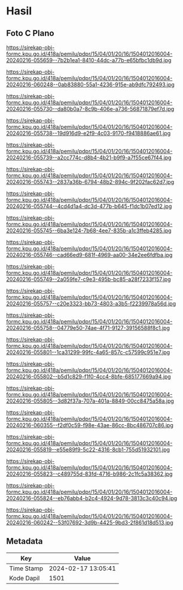 # Hasil

## Foto C Plano

https://sirekap-obj-formc.kpu.go.id/418a/pemilu/pdpr/15/04/01/20/16/1504012016004-20240216-055659--7b2b1ea1-8410-44dc-a77b-e65bfbc1db9d.jpg

https://sirekap-obj-formc.kpu.go.id/418a/pemilu/pdpr/15/04/01/20/16/1504012016004-20240216-060248--0ab83880-55a1-4236-915e-ab9dfc792493.jpg

https://sirekap-obj-formc.kpu.go.id/418a/pemilu/pdpr/15/04/01/20/16/1504012016004-20240216-055730--da80b0a7-8c9b-406e-a736-56871879ef7d.jpg

https://sirekap-obj-formc.kpu.go.id/418a/pemilu/pdpr/15/04/01/20/16/1504012016004-20240216-055738--19d916d9-e2f9-4c03-9170-f9418886ae61.jpg

https://sirekap-obj-formc.kpu.go.id/418a/pemilu/pdpr/15/04/01/20/16/1504012016004-20240216-055739--a2cc774c-d8b4-4b21-b9f9-a7f55ce67f44.jpg

https://sirekap-obj-formc.kpu.go.id/418a/pemilu/pdpr/15/04/01/20/16/1504012016004-20240216-055743--2837a36b-6794-48b2-894c-9f202fac62d7.jpg

https://sirekap-obj-formc.kpu.go.id/418a/pemilu/pdpr/15/04/01/20/16/1504012016004-20240216-055744--4cd4d1a4-dc3d-477b-b645-f1dc1b07ed12.jpg

https://sirekap-obj-formc.kpu.go.id/418a/pemilu/pdpr/15/04/01/20/16/1504012016004-20240216-055745--6ba3e124-7b68-4ee7-835b-a1c3ffeb4285.jpg

https://sirekap-obj-formc.kpu.go.id/418a/pemilu/pdpr/15/04/01/20/16/1504012016004-20240216-055746--cad66ed9-681f-4969-aa00-34e2ee6fdfba.jpg

https://sirekap-obj-formc.kpu.go.id/418a/pemilu/pdpr/15/04/01/20/16/1504012016004-20240216-055749--2a059fe7-c9e3-495b-bc85-a28f7233f157.jpg

https://sirekap-obj-formc.kpu.go.id/418a/pemilu/pdpr/15/04/01/20/16/1504012016004-20240216-055757--c20e3323-bb73-4803-a3b5-f2239978a56d.jpg

https://sirekap-obj-formc.kpu.go.id/418a/pemilu/pdpr/15/04/01/20/16/1504012016004-20240216-055758--04779e50-74ae-4f71-9127-39156588f8c1.jpg

https://sirekap-obj-formc.kpu.go.id/418a/pemilu/pdpr/15/04/01/20/16/1504012016004-20240216-055801--1ca31299-99fc-4a65-857c-c57599c951e7.jpg

https://sirekap-obj-formc.kpu.go.id/418a/pemilu/pdpr/15/04/01/20/16/1504012016004-20240216-055802--b5d1c829-f1f0-4cc4-8bfe-685177669a94.jpg

https://sirekap-obj-formc.kpu.go.id/418a/pemilu/pdpr/15/04/01/20/16/1504012016004-20240216-055805--3d82f37a-707a-401a-8849-00cc8475a58a.jpg

https://sirekap-obj-formc.kpu.go.id/418a/pemilu/pdpr/15/04/01/20/16/1504012016004-20240216-060355--f2df0c59-f98e-43ae-86cc-8bc486707c86.jpg

https://sirekap-obj-formc.kpu.go.id/418a/pemilu/pdpr/15/04/01/20/16/1504012016004-20240216-055819--e55e89f9-5c22-4316-8cb1-755d51932101.jpg

https://sirekap-obj-formc.kpu.go.id/418a/pemilu/pdpr/15/04/01/20/16/1504012016004-20240216-055823--c489755d-83fd-4716-b986-2c1fc5a38362.jpg

https://sirekap-obj-formc.kpu.go.id/418a/pemilu/pdpr/15/04/01/20/16/1504012016004-20240216-055824--eb76abb4-b2c4-4924-9d78-3813c3c40c94.jpg

https://sirekap-obj-formc.kpu.go.id/418a/pemilu/pdpr/15/04/01/20/16/1504012016004-20240216-060242--53f07692-3d9b-4425-9bd3-2f861d18d513.jpg


## Metadata

| Key        | Value               |
| ---------- | ------------------- |
| Time Stamp | 2024-02-17 13:05:41 |
| Kode Dapil | 1501                |



